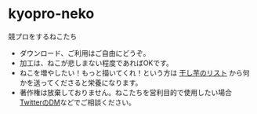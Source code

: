 # kyopro-neko
競プロをするねこたち

- ダウンロード、ご利用はご自由にどうぞ。
- 加工は、ねこが悲しまない程度であればOKです。
- ねこを増やしたい！もっと描いてくれ！という方は <a href="https://www.amazon.co.jp/hz/wishlist/ls/3NA4OPMTZO4LY?ref_=wl_share">干し芋のリスト</a> から何かを送ってくださると栄養になります。
- 著作権は放棄しておりません。ねこたちを営利目的で使用したい場合 <a href="https://twitter.com/burioden">TwitterのDM</a>などでご相談ください。
